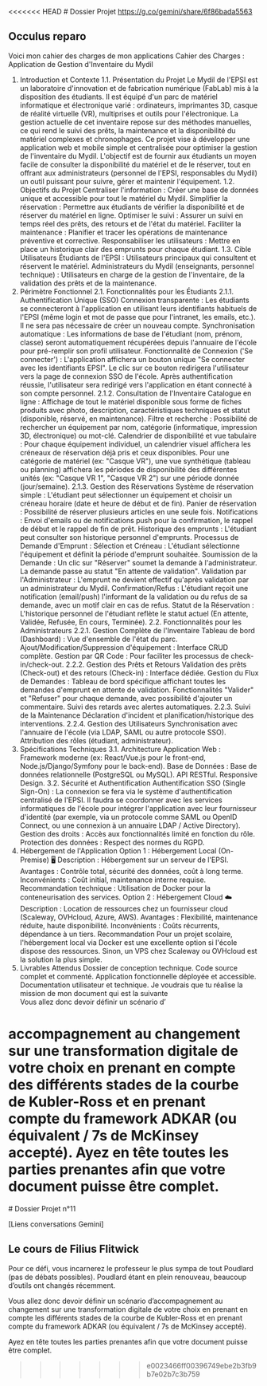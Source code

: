 <<<<<<< HEAD
﻿# Dossier Projet
https://g.co/gemini/share/6f86bada5563

## Occulus reparo

Voici mon cahier des charges de mon applications Cahier des Charges : Application de Gestion d'Inventaire du Mydil
1. Introduction et Contexte
1.1. Présentation du Projet
Le Mydil de l'EPSI est un laboratoire d'innovation et de fabrication numérique (FabLab) mis à la disposition des étudiants. Il est équipé d'un parc de matériel informatique et électronique varié : ordinateurs, imprimantes 3D, casque de réalité virtuelle (VR), multiprises et outils pour l'électronique. La gestion actuelle de cet inventaire repose sur des méthodes manuelles, ce qui rend le suivi des prêts, la maintenance et la disponibilité du matériel complexes et chronophages.
Ce projet vise à développer une application web et mobile simple et centralisée pour optimiser la gestion de l'inventaire du Mydil. L'objectif est de fournir aux étudiants un moyen facile de consulter la disponibilité du matériel et de le réserver, tout en offrant aux administrateurs (personnel de l'EPSI, responsables du Mydil) un outil puissant pour suivre, gérer et maintenir l'équipement.
1.2. Objectifs du Projet
Centraliser l'information : Créer une base de données unique et accessible pour tout le matériel du Mydil.
Simplifier la réservation : Permettre aux étudiants de vérifier la disponibilité et de réserver du matériel en ligne.
Optimiser le suivi : Assurer un suivi en temps réel des prêts, des retours et de l'état du matériel.
Faciliter la maintenance : Planifier et tracer les opérations de maintenance préventive et corrective.
Responsabiliser les utilisateurs : Mettre en place un historique clair des emprunts pour chaque étudiant.
1.3. Cible Utilisateurs
Étudiants de l'EPSI : Utilisateurs principaux qui consultent et réservent le matériel.
Administrateurs du Mydil (enseignants, personnel technique) : Utilisateurs en charge de la gestion de l'inventaire, de la validation des prêts et de la maintenance.
2. Périmètre Fonctionnel
2.1. Fonctionnalités pour les Étudiants
2.1.1. Authentification Unique (SSO)
Connexion transparente : Les étudiants se connecteront à l'application en utilisant leurs identifiants habituels de l'EPSI (même login et mot de passe que pour l'intranet, les emails, etc.). Il ne sera pas nécessaire de créer un nouveau compte.
Synchronisation automatique : Les informations de base de l'étudiant (nom, prénom, classe) seront automatiquement récupérées depuis l'annuaire de l'école pour pré-remplir son profil utilisateur.
Fonctionnalité de Connexion ('Se connecter') :
L'application affichera un bouton unique "Se connecter avec les identifiants EPSI".
Le clic sur ce bouton redirigera l'utilisateur vers la page de connexion SSO de l'école.
Après authentification réussie, l'utilisateur sera redirigé vers l'application en étant connecté à son compte personnel.
2.1.2. Consultation de l'Inventaire
Catalogue en ligne : Affichage de tout le matériel disponible sous forme de fiches produits avec photo, description, caractéristiques techniques et statut (disponible, réservé, en maintenance).
Filtre et recherche : Possibilité de rechercher un équipement par nom, catégorie (informatique, impression 3D, électronique) ou mot-clé.
Calendrier de disponibilité et vue tabulaire :
Pour chaque équipement individuel, un calendrier visuel affichera les créneaux de réservation déjà pris et ceux disponibles.
Pour une catégorie de matériel (ex: "Casque VR"), une vue synthétique (tableau ou planning) affichera les périodes de disponibilité des différentes unités (ex: "Casque VR 1", "Casque VR 2") sur une période donnée (jour/semaine).
2.1.3. Gestion des Réservations
Système de réservation simple : L'étudiant peut sélectionner un équipement et choisir un créneau horaire (date et heure de début et de fin).
Panier de réservation : Possibilité de réserver plusieurs articles en une seule fois.
Notifications : Envoi d'emails ou de notifications push pour la confirmation, le rappel de début et le rappel de fin de prêt.
Historique des emprunts : L'étudiant peut consulter son historique personnel d'emprunts.
Processus de Demande d'Emprunt :
Sélection et Créneau : L'étudiant sélectionne l'équipement et définit la période d'emprunt souhaitée.
Soumission de la Demande : Un clic sur "Réserver" soumet la demande à l'administrateur. La demande passe au statut "En attente de validation".
Validation par l'Administrateur : L'emprunt ne devient effectif qu'après validation par un administrateur du Mydil.
Confirmation/Refus : L'étudiant reçoit une notification (email/push) l'informant de la validation ou du refus de sa demande, avec un motif clair en cas de refus.
Statut de la Réservation : L'historique personnel de l'étudiant reflète le statut actuel (En attente, Validée, Refusée, En cours, Terminée).
2.2. Fonctionnalités pour les Administrateurs
2.2.1. Gestion Complète de l'Inventaire
Tableau de bord (Dashboard) : Vue d'ensemble de l'état du parc.
Ajout/Modification/Suppression d'équipement : Interface CRUD complète.
Gestion par QR Code : Pour faciliter les processus de check-in/check-out.
2.2.2. Gestion des Prêts et Retours
Validation des prêts (Check-out) et des retours (Check-in) : Interface dédiée.
Gestion du Flux de Demandes :
Tableau de bord spécifique affichant toutes les demandes d'emprunt en attente de validation.
Fonctionnalités "Valider" et "Refuser" pour chaque demande, avec possibilité d'ajouter un commentaire.
Suivi des retards avec alertes automatiques.
2.2.3. Suivi de la Maintenance
Déclaration d'incident et planification/historique des interventions.
2.2.4. Gestion des Utilisateurs
Synchronisation avec l'annuaire de l'école (via LDAP, SAML ou autre protocole SSO).
Attribution des rôles (étudiant, administrateur).
3. Spécifications Techniques
3.1. Architecture
Application Web : Framework moderne (ex: React/Vue.js pour le front-end, Node.js/Django/Symfony pour le back-end).
Base de Données : Base de données relationnelle (PostgreSQL ou MySQL).
API RESTful.
Responsive Design.
3.2. Sécurité et Authentification
Authentification SSO (Single Sign-On) : La connexion se fera via le système d'authentification centralisé de l'EPSI. Il faudra se coordonner avec les services informatiques de l'école pour intégrer l'application avec leur fournisseur d'identité (par exemple, via un protocole comme SAML ou OpenID Connect, ou une connexion à un annuaire LDAP / Active Directory).
Gestion des droits : Accès aux fonctionnalités limité en fonction du rôle.
Protection des données : Respect des normes du RGPD.
4. Hébergement de l'Application
Option 1 : Hébergement Local (On-Premise) 🖥️
Description : Hébergement sur un serveur de l'EPSI.
Avantages : Contrôle total, sécurité des données, coût à long terme.
Inconvénients : Coût initial, maintenance interne requise.
Recommandation technique : Utilisation de Docker pour la conteneurisation des services.
Option 2 : Hébergement Cloud ☁️
Description : Location de ressources chez un fournisseur cloud (Scaleway, OVHcloud, Azure, AWS).
Avantages : Flexibilité, maintenance réduite, haute disponibilité.
Inconvénients : Coûts récurrents, dépendance à un tiers.
Recommandation
Pour un projet scolaire, l'hébergement local via Docker est une excellente option si l'école dispose des ressources. Sinon, un VPS chez Scaleway ou OVHcloud est la solution la plus simple.
5. Livrables Attendus
Dossier de conception technique.
Code source complet et commenté.
Application fonctionnelle déployée et accessible.
Documentation utilisateur et technique.     Je voudrais que tu réalise la mission de mon document qui est la suivante          
Vous allez donc devoir définir un scénario d’

accompagnement au changement
sur une transformation digitale de votre choix en prenant en compte des
différents stades de la courbe de Kubler-Ross et en prenant compte du
framework ADKAR (ou équivalent / 7s de McKinsey accepté).
Ayez en tête toutes les parties prenantes afin que votre document puisse être
complet.
=======
﻿# Dossier Projet n°11

[Liens conversations Gemini]

## Le cours de Filius Flitwick

Pour ce défi, vous incarnerez le professeur le plus sympa de tout Poudlard (pas de débats possibles).
Poudlard étant en plein renouveau, beaucoup d’outils ont changés récemment.

Vous allez donc devoir définir un scénario d’accompagnement au changement sur une transformation digitale de votre choix en prenant en compte les différents stades de la courbe de Kubler-Ross et en prenant compte du framework ADKAR (ou équivalent / 7s de McKinsey accepté).

Ayez en tête toutes les parties prenantes afin que votre document puisse être complet.
>>>>>>> e0023466ff00396749ebe2b3fb9b7e02b7c3b759
